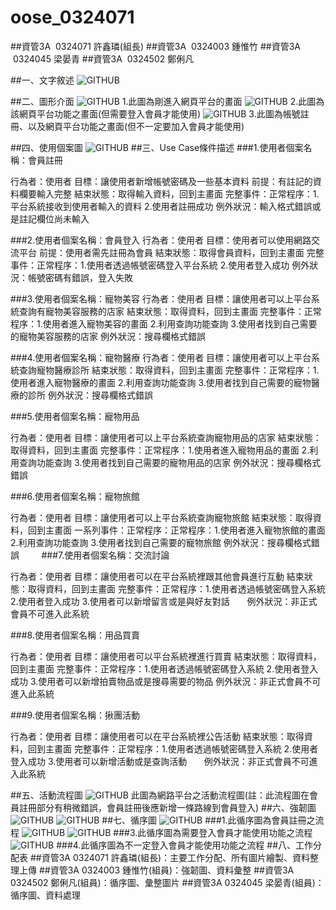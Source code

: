# oose_0324071


##資管3A  0324071  許鑫璘(組長)
##資管3A  0324003  鍾惟竹
##資管3A  0324045  梁晏青
##資管3A  0324502  鄭俐凡

##一、文字敘述
![GITHUB](https://github.com/0324071/oose_0324071/blob/master/14876073_1759575354295525_733205621_o.jpg "git圖示")

##二、圖形介面
![GITHUB](https://github.com/0324071/oose_0324071/blob/master/%E5%9C%96%E5%BD%A2%E4%BB%8B%E9%9D%A21.jpg "git圖示")
1.此圖為剛進入網頁平台的畫面
![GITHUB](https://github.com/0324071/oose_0324071/blob/master/%E5%9C%96%E5%BD%A2%E4%BB%8B%E9%9D%A22.jpg "git圖示")
2.此圖為該網頁平台功能之畫面(但需要登入會員才能使用)
![GITHUB](https://github.com/0324071/oose_0324071/blob/master/%E5%9C%96%E5%BD%A2%E4%BB%8B%E9%9D%A23.jpg "git圖示")
3.此圖為帳號註冊、以及網頁平台功能之畫面(但不一定要加入會員才能使用)

##四、使用個案圖
![GITHUB](https://github.com/0324071/oose_0324071/blob/master/%E4%BD%BF%E7%94%A8%E5%80%8B%E6%A1%88%E5%9C%96.jpg "git圖示")
##三、Use Case條件描述
###1.使用者個案名稱：會員註冊

行為者：使用者
目標：讓使用者新增帳號密碼及一些基本資料 
前提：有註記的資料欄要輸入完整
結束狀態：取得輸入資料，回到主畫面
完整事件：正常程序：1.平台系統接收到使用者輸入的資料 2.使用者註冊成功 
         例外狀況：輸入格式錯誤或是註記欄位尚未輸入

###2.使用者個案名稱：會員登入
行為者：使用者 
目標：使用者可以使用網路交流平台
前提：使用者需先註冊為會員 
結束狀態：取得會員資料，回到主畫面 
完整事件：正常程序：1.使用者透過帳號密碼登入平台系統 2.使用者登入成功 
         例外狀況：帳號密碼有錯誤，登入失敗

###3.使用者個案名稱：寵物美容
行為者：使用者 
目標：讓使用者可以上平台系統查詢有寵物美容服務的店家 
結束狀態：取得資料，回到主畫面
完整事件：正常程序：1.使用者進入寵物美容的畫面 2.利用查詢功能查詢 3.使用者找到自己需要的寵物美容服務的店家
         例外狀況：搜尋欄格式錯誤

###4.使用者個案名稱：寵物醫療
行為者：使用者 
目標：讓使用者可以上平台系統查詢寵物醫療診所
結束狀態：取得資料，回到主畫面
完整事件：正常程序：1.使用者進入寵物醫療的畫面 2.利用查詢功能查詢 3.使用者找到自己需要的寵物醫療的診所
         例外狀況：搜尋欄格式錯誤

###5.使用者個案名稱：寵物用品

行為者：使用者 
目標：讓使用者可以上平台系統查詢寵物用品的店家
結束狀態：取得資料，回到主畫面
完整事件：正常程序：1.使用者進入寵物用品的畫面 2.利用查詢功能查詢 3.使用者找到自己需要的寵物用品的店家
         例外狀況：搜尋欄格式錯誤

###6.使用者個案名稱：寵物旅館

行為者：使用者 
目標：讓使用者可以上平台系統查詢寵物旅館
結束狀態：取得資料，回到主畫面
一系列事件：正常程序：正常程序：1.使用者進入寵物旅館的畫面 2.利用查詢功能查詢 3.使用者找到自己需要的寵物旅館
         例外狀況：搜尋欄格式錯誤
         
###7.使用者個案名稱：交流討論

行為者：使用者 
目標：讓使用者可以在平台系統裡跟其他會員進行互動
結束狀態：取得資料，回到主畫面
完整事件：正常程序：1.使用者透過帳號密碼登入系統 2.使用者登入成功 3.使用者可以新增留言或是與好友對話
         例外狀況：非正式會員不可進入此系統

###8.使用者個案名稱：用品買賣

行為者：使用者 
目標：讓使用者可以平台系統裡進行買賣 
結束狀態：取得資料，回到主畫面 
完整事件：正常程序：1.使用者透過帳號密碼登入系統 2.使用者登入成功 3.使用者可以新增拍賣物品或是搜尋需要的物品
         例外狀況：非正式會員不可進入此系統

###9.使用者個案名稱：揪團活動

行為者：使用者 
目標：讓使用者可以在平台系統裡公告活動
結束狀態：取得資料，回到主畫面 
完整事件：正常程序：1.使用者透過帳號密碼登入系統 2.使用者登入成功 3.使用者可以新增活動或是查詢活動
         例外狀況：非正式會員不可進入此系統

##五、活動流程圖
![GITHUB](https://github.com/0324071/oose_0324071/blob/master/%E6%B4%BB%E5%8B%95%E6%B5%81%E7%A8%8B%E5%9C%96.jpg "git圖示")
此圖為網路平台之活動流程圖(註：此流程圖在會員註冊部分有稍微錯誤，會員註冊後應新增一條路線到會員登入)
##六、強韌圖
![GITHUB](https://github.com/0324071/oose_0324071/blob/master/%E5%BC%B7%E9%9F%8C%E5%9C%96.jpg "git圖示")
![GITHUB](https://github.com/0324071/oose_0324071/blob/master/%E5%BC%B7%E9%9F%8C%E5%9C%96%E5%88%86%E6%9E%90.jpg "git圖示")
##七、循序圖
![GITHUB](https://github.com/0324071/oose_0324071/blob/master/%E5%BE%AA%E5%BA%8F1.jpg "git圖示")
###1.此循序圖為會員註冊之流程
![GITHUB](https://github.com/0324071/oose_0324071/blob/master/%E5%BE%AA%E5%BA%8F2.jpg "git圖示")
![GITHUB](https://github.com/0324071/oose_0324071/blob/master/%E5%BE%AA%E5%BA%8F3.jpg "git圖示")
###3.此循序圖為需要登入會員才能使用功能之流程
![GITHUB](https://github.com/0324071/oose_0324071/blob/master/%E5%BE%AA%E5%BA%8F4.jpg "git圖示")
###4.此循序圖為不一定登入會員才能使用功能之流程
##八、工作分配表
##資管3A 0324071 許鑫璘(組長)：主要工作分配、所有圖片繪製、資料整理上傳
##資管3A 0324003 鍾惟竹(組員)：強韌圖、資料彙整
##資管3A 0324502 鄭俐凡(組員)：循序圖、彙整圖片
##資管3A 0324045 梁晏青(組員)：循序圖、資料處理
